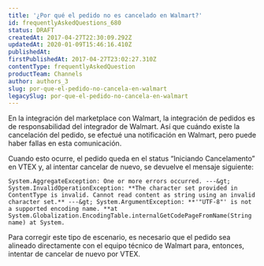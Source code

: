 ```yaml
---
title: '¿Por qué el pedido no es cancelado en Walmart?'
id: frequentlyAskedQuestions_680
status: DRAFT
createdAt: 2017-04-27T22:30:09.292Z
updatedAt: 2020-01-09T15:46:16.410Z
publishedAt: 
firstPublishedAt: 2017-04-27T23:02:27.310Z
contentType: frequentlyAskedQuestion
productTeam: Channels
author: authors_3
slug: por-que-el-pedido-no-cancela-en-walmart
legacySlug: por-que-el-pedido-no-cancela-en-walmart
---
```


En la integración del marketplace con Walmart, la integración de pedidos es de responsabilidad del integrador de Walmart. Así que cuándo existe la cancelación del pedido, se efectué una notificación en Walmart, pero puede haber fallas en esta comunicación.

Cuando esto ocurre, el pedido queda en el status &#8220;Iniciando Cancelamento&#8221; en VTEX y, al intentar cancelar de nuevo, se devuelve el mensaje siguiente:

`System.AggregateException: One or more errors occurred. ---&gt; System.InvalidOperationException: **The character set provided in ContentType is invalid. Cannot read content as string using an invalid character set.** ---&gt; System.ArgumentException: **'"UTF-8"' is not a supported encoding name. **at System.Globalization.EncodingTable.internalGetCodePageFromName(String name) at System.`

Para corregir este tipo de escenario, es necesario que el pedido sea alineado directamente con el equipo técnico de Walmart para, entonces, intentar de cancelar de nuevo por VTEX.
